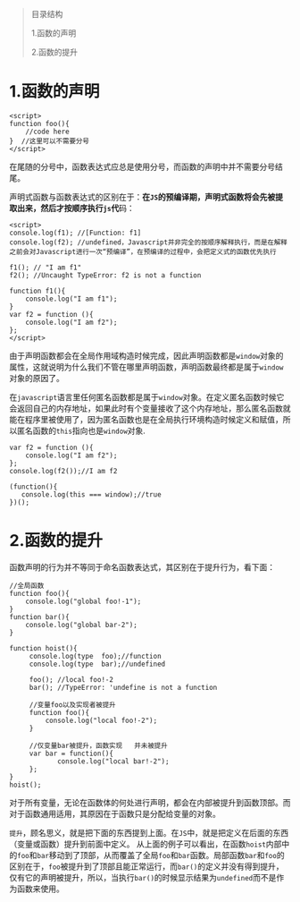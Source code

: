 >目录结构
>
>1.函数的声明
>
>2.函数的提升

# 1.函数的声明

    <script>
    function foo(){
        //code here
    }  //这里可以不需要分号
    </script>
    
在尾随的分号中，函数表达式应总是使用分号，而函数的声明中并不需要分号结尾。

声明式函数与函数表达式的区别在于：**在`JS`的预编译期，声明式函数将会先被提取出来，然后才按顺序执行`js`代**码：

    <script>
    console.log(f1); //[Function: f1]
    console.log(f2); //undefined，Javascript并非完全的按顺序解释执行，而是在解释之前会对Javascript进行一次“预编译”，在预编译的过程中，会把定义式的函数优先执行
    
    f1(); // "I am f1"
    f2(); //Uncaught TypeError: f2 is not a function
    
    function f1(){
        console.log("I am f1");
    }
    var f2 = function (){
        console.log("I am f2");
    };
    </script>
    
由于声明函数都会在全局作用域构造时候完成，因此声明函数都是`window`对象的属性，这就说明为什么我们不管在哪里声明函数，声明函数最终都是属于`window`对象的原因了。

在`javascript`语言里任何匿名函数都是属于`window`对象。在定义匿名函数时候它会返回自己的内存地址，如果此时有个变量接收了这个内存地址，那么匿名函数就能在程序里被使用了，因为匿名函数也是在全局执行环境构造时候定义和赋值，所以匿名函数的`this`指向也是`window`对象.

    var f2 = function (){
        console.log("I am f2");
    };
    console.log(f2());//I am f2
    
    (function(){
       console.log(this === window);//true
    })();
    
# 2.函数的提升
函数声明的行为并不等同于命名函数表达式，其区别在于提升行为，看下面：

    //全局函数
	function foo(){
	    console.log("global foo!-1");
	}
	function bar(){
	    console.log("global bar-2");
	}
		 
    function hoist(){
		 console.log(type  foo);//function
		 console.log(type  bar);//undefined
		     
		 foo(); //local foo!-2
		 bar(); //TypeError: 'undefine is not a function  

		 //变量foo以及实现者被提升
		 function foo(){
		     console.log("local foo!-2");
		 }
		     
		 //仅变量bar被提升，函数实现   并未被提升
		 var bar = function(){
		        console.log("local bar!-2");
		 };
    }
    hoist();	
对于所有变量，无论在函数体的何处进行声明，都会在内部被提升到函数顶部。而对于函数通用适用，其原因在于函数只是分配给变量的对象。

`提升`，顾名思义，就是把下面的东西提到上面。在`JS`中，就是把定义在后面的东西（变量或函数）提升到前面中定义。 从上面的例子可以看出，在函数`hoist`内部中的`foo`和`bar`移动到了顶部，从而覆盖了全局`foo`和`bar`函数。局部函数`bar`和`foo`的区别在于，`foo`被提升到了顶部且能正常运行，而`bar()`的定义并没有得到提升，仅有它的声明被提升，所以，当执行`bar()`的时候显示结果为`undefined`而不是作为函数来使用。